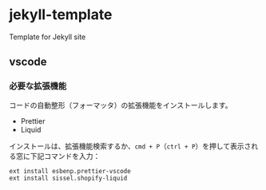 # jekyll-template

Template for Jekyll site

## vscode

### 必要な拡張機能

コードの自動整形（フォーマッタ）の拡張機能をインストールします。

- Prettier
- Liquid

インストールは、拡張機能検索するか、`cmd + P`（`ctrl + P`）を押して表示される窓に下記コマンドを入力：

```
ext install esbenp.prettier-vscode
ext install sissel.shopify-liquid
```
